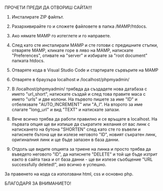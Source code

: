 
ПРОЧЕТИ ПРЕДИ ДА ОТВОРИШ САЙТА!!!

1. Инсталирате ZIP файлът.

2. Разархивирайте го и сложете файловете в папка /MAMP/htdocs.

3. Ако нямате MAMP го изтеглете и го направете.

4. След като сте инсталирали MAMP и сте готови с предишните стъпки, отваряте MAMP, кликате горе в ляво на MAMP, натискате "Preferences", отивате на "server" и избирате за "root document" папката htdocs.

5. Отваряте кода в Visual Studio Code и стартирате сървърите на MAMP

6. Отваряте в браузъра localhost и /localhost/phpmyadmin/

7. В /localhost/phpmyadmin/ трябвда да създадете нова датабаза с името "url_short", натискате създай и след това правите маса с името "urls" и две колони. На първото пишете за име "ID" и отбелязвате "AUTO_INCREMENT" или "A_I". На второто за име слагате "long_url" и вид "TEXT" и натискате запази.

7. Вече всичко трябва да работи правилно и се връщате в localhost. На първата опция ще ви изпише да съкратите желания от вас линк с натискането на бутона "SHORTEN" след като сте го въвели и натиснете бътона ще ви излезе неговото "ID", новият съкратен линк, оригиналния линк и ще бъде запазен в база данни.

8. Отдолъ ще видите опцията за триене на линка и просто трябва да въведето неговото "ID", да натиснете "DELETE" и той ще бъде изтрит както в сайта така и от база данни - ще ви излезе съобщение "URL successfully deleted!", ако всичко е успешно.

За правенето на кода са използвани html, css и основно php.

БЛАГОДАРЯ ЗА ВНИМАНИЕТО!
